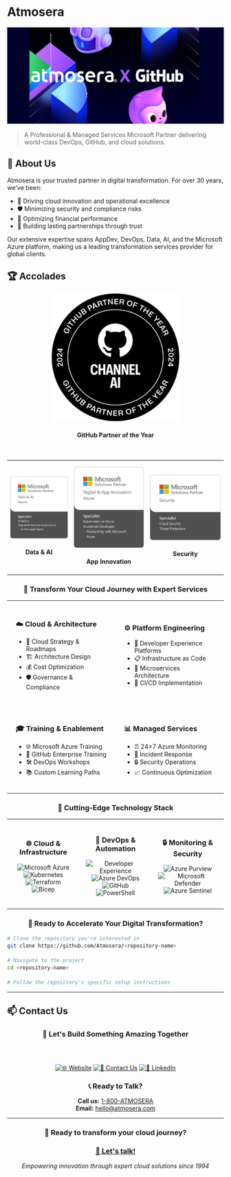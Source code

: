 # Atmosera

<div align="center">

[![Atmosera](../images/github-banner-repo.png)](https://atmosera.com)

</div>

> A Professional & Managed Services Microsoft Partner delivering world-class DevOps, GitHub, and cloud solutions.

## 🌟 About Us

Atmosera is your trusted partner in digital transformation. For over 30 years, we've been:

- 🚀 Driving cloud innovation and operational excellence
- 🛡️ Minimizing security and compliance risks
- 💎 Optimizing financial performance
- 🤝 Building lasting partnerships through trust

Our extensive expertise spans AppDev, DevOps, Data, AI, and the Microsoft Azure platform, making us a leading transformation services provider for global clients.

## 🏆 Accolades

<div align="center">

[![GitHub Partner of the Year](../images/AI_POTY_BAdge.png)](https://atmosera.com)
#### GitHub Partner of the Year

</div>

<br>

<div align="center">
<table style="border: none; border-collapse: collapse;">
<tr style="border: none;">
<td align="center" style="border: none;">

[![Data & AI](../images/Data_AI%20Badge.png)](https://www.atmosera.com/innovate/data-modernization/)
#### Data & AI

</td>
<td align="center" style="border: none;">

[![App Innovation](../images/App%20Inno%20Badge.png)](https://www.atmosera.com/innovate/devops/)
#### App Innovation

</td>
<td align="center" style="border: none;">

[![Security](../images/Security%20Badge.png)](https://www.atmosera.com/protect/)
#### Security

</td>
</tr>
</table>
</div>

<div align="center">

### 🚀 **Transform Your Cloud Journey with Expert Services**

</div>

<table style="border: none; border-collapse: collapse;">
<tr style="border: none;">
<td width="50%" style="border: none; padding: 20px;">

### ☁️ **Cloud & Architecture**
- 🎯 Cloud Strategy & Roadmaps
- 🏗️ Architecture Design
- 💰 Cost Optimization
- 🛡️ Governance & Compliance

</td>
<td width="50%" style="border: none; padding: 20px;">

### ⚙️ **Platform Engineering**
- 🔧 Developer Experience Platforms
- 📋 Infrastructure as Code
- 🔗 Microservices Architecture
- 🔄 CI/CD Implementation

</td>
</tr>
<tr style="border: none;">
<td width="50%" style="border: none; padding: 20px;">

### 🎓 **Training & Enablement**
- 🌐 Microsoft Azure Training
- 🐙 GitHub Enterprise Training
- 🛠️ DevOps Workshops
- 📚 Custom Learning Paths

</td>
<td width="50%" style="border: none; padding: 20px;">

### 📊 **Managed Services**
- ⏰ 24×7 Azure Monitoring
- 🚨 Incident Response
- 🔒 Security Operations
- 📈 Continuous Optimization

</td>
</tr>
</table>

<div align="center">

### 💪 **Cutting-Edge Technology Stack**

</div>

<table style="border: none; border-collapse: collapse;">
<tr style="border: none;">
<td width="33%" style="border: none; padding: 15px; text-align: center;">

### 🌐 **Cloud & Infrastructure**
![Microsoft Azure](https://img.shields.io/badge/Azure-0089D6?style=for-the-badge&logo=microsoft-azure&logoColor=white)
![Kubernetes](https://img.shields.io/badge/AKS-326CE5?style=for-the-badge&logo=kubernetes&logoColor=white)
![Terraform](https://img.shields.io/badge/Terraform-7B42BC?style=for-the-badge&logo=terraform&logoColor=white) 
![Bicep](https://img.shields.io/badge/Bicep-0089D6?style=for-the-badge&logo=microsoft-azure&logoColor=white)

</td>
<td width="33%" style="border: none; padding: 15px; text-align: center;">

### 🔄 **DevOps & Automation**
![Developer Experience](https://img.shields.io/badge/Developer_Experience-2088FF?style=for-the-badge&logo=Developer_Experience&logoColor=white)
![Azure DevOps](https://img.shields.io/badge/Azure_DevOps-0078D7?style=for-the-badge&logo=azure-devops&logoColor=white) 
![GitHub](https://img.shields.io/badge/GitHub-181717?style=for-the-badge&logo=github&logoColor=white)
![PowerShell](https://img.shields.io/badge/PowerShell-5391FE?style=for-the-badge&logo=powershell&logoColor=white)

</td>
<td width="33%" style="border: none; padding: 15px; text-align: center;">

### 🔒 **Monitoring & Security**
![Azure Purview](https://img.shields.io/badge/Azure_Purview-0078D4?style=for-the-badge&logo=microsoft-azure&logoColor=white)
![Microsoft Defender](https://img.shields.io/badge/Microsoft_Defender-00A4EF?style=for-the-badge&logo=microsoft&logoColor=white)
![Azure Sentinel](https://img.shields.io/badge/Azure_Sentinel-0078D4?style=for-the-badge&logo=microsoft-azure&logoColor=white)

</td>
</tr>
</table>

<div align="center">

### 🎯 **Ready to Accelerate Your Digital Transformation?**

</div>

```bash
# Clone the repository you're interested in
git clone https://github.com/Atmosera/<repository-name>

# Navigate to the project
cd <repository-name>

# Follow the repository's specific setup instructions
```

<div align="center">

---

</div>

## 📫 Contact Us

<div align="center">

### 🤝 **Let's Build Something Amazing Together**

<p align="center" style="display: flex; justify-content: center; gap: 20px; margin: 30px 0;">
  
[![🌐 Website](https://img.shields.io/badge/🌐_Visit_Our_Website-0078D4?style=for-the-badge&logoColor=white)](https://atmosera.com)
[![💬 Contact Us](https://img.shields.io/badge/💬_Start_Your_Journey-00A4EF?style=for-the-badge&logoColor=white)](https://atmosera.com/contact/)
[![👥 LinkedIn](https://img.shields.io/badge/👥_Follow_Us-0A66C2?style=for-the-badge&logo=linkedin&logoColor=white)](https://www.linkedin.com/company/atmosera)

</p>

### 📞 **Ready to Talk?**
**Call us:** [1-800-ATMOSERA](tel:1-800-286-6773)  
**Email:** [hello@atmosera.com](mailto:hello@atmosera.com)

</div>

---

<div align="center">

### 🚀 **Ready to transform your cloud journey?** 
### [**🎯 Let's talk!**](https://www.atmosera.com/contact-us/)

*Empowering innovation through expert cloud solutions since 1994*

</div>

